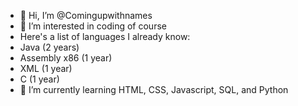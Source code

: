 - 👋 Hi, I’m @Comingupwithnames
- 👀 I’m interested in coding of course
- Here's a list of languages I already know:
-   Java          (2 years)
-   Assembly x86  (1 year)
-   XML           (1 year)
-   C             (1 year)
- 🌱 I’m currently learning HTML, CSS, Javascript, SQL, and Python
